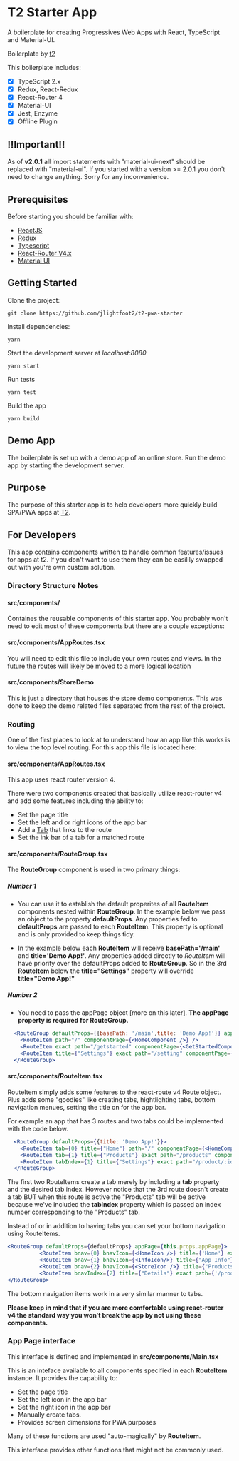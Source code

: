 # T2 Starter App

A boilerplate for creating Progressives Web Apps with React, TypeScript and Material-UI.

Boilerplate by [t2](https://github.com/Telehealth-and-Technology)

This boilerplate includes:
- [x] TypeScript 2.x
- [x] Redux, React-Redux
- [x] React-Router 4
- [x] Material-UI
- [x] Jest, Enzyme
- [x] Offline Plugin

## !!Important!!
As of **v2.0.1** all import statements with "material-ui-next" should be replaced with
"material-ui". If you started with a version >= 2.0.1 you don't
need to change anything. Sorry for any inconvenience. 

## Prerequisites


Before starting you should be familiar with:

- [ReactJS](https://facebook.github.io/react/) 
- [Redux](http://redux.js.org/) 
- [Typescript](https://www.typescriptlang.org/) 
- [React-Router V4.x](https://reacttraining.com/react-router/core/guides/philosophy) 
- [Material UI](http://www.material-ui.com/#/) 

## Getting Started
Clone the project:

``git clone https://github.com/jlightfoot2/t2-pwa-starter``

Install dependencies:

``yarn``

Start the development server at <i>localhost:8080</i>

``yarn start``

Run tests

``yarn test``

Build the app

``yarn build``

## Demo App

The boilerplate is set up with a demo app of an online store. Run the demo app by starting the development server.

## Purpose

The purpose of this starter app is to help developers more quickly build SPA/PWA apps at [T2](https://github.com/Telehealth-and-Technology).

## For Developers

This app contains components written to handle common features/issues for apps at t2. If you don't want to use them they can be easilily swapped out with you're own custom solution.

### Directory Structure Notes
#### src/components/

Containes the reusable components of this starter app. 
You probably won't need to edit most of these components 
but there are a couple exceptions:

#### src/components/AppRoutes.tsx

You will need to edit this file to include your own routes and views. In the future the routes will likely be moved to a more logical location

#### src/components/StoreDemo

This is just a directory that houses the store demo components. This was done to keep the demo related files separated from the rest of the project.


### Routing

One of the first places to look at to understand how an app like this works is to view
the top level routing. For this app this file is located here:

#### src/components/AppRoutes.tsx

This app uses react router version 4.

There were two components created that basically utilize react-router v4 and add some features including the ability to:


- Set the page title
- Set the left and or right icons of the app bar
- Add a [Tab](http://www.material-ui.com/#/components/tabs) that links to the route
- Set the ink bar of a tab for a matched route


#### src/components/RouteGroup.tsx

The **RouteGroup** component is used in two primary things:

##### Number 1

- You can use it to establish the default properites of all **RouteItem** components nested within
**RouteGroup**. In the example below we pass an object to the property **defaultProps**. Any properties fed to **defaultProps** are passed to each **RouteItem**. This property is optional and is only provided to keep
things tidy. 

- In the example below each **RouteItem** will receive **basePath='/main'** and **title='Demo App!'**. Any properties added directly to *RouteItem* will have priority over the defaultProps added to **RouteGroup**. So in the 3rd **RouteItem** below the **title="Settings"** property will override **title="Demo App!"**

##### Number 2

- You need to pass the appPage object [more on this later]. **The appPage property is required for RouteGroup.**


```jsx
  <RouteGroup defaultProps={{basePath: '/main',title: 'Demo App!'}} appPage={appPage}>
    <RouteItem path="/" componentPage={<HomeComponent />} />
    <RouteItem exact path="/getstarted" componentPage={<GetStartedComponent />} />
    <RouteItem title={"Settings"} exact path="/setting" componentPage={<SettingsComponent />} />
  </RouteGroup>
```


#### src/components/RouteItem.tsx

RouteItem simply adds some features to the react-route v4 Route object. Plus adds some "goodies"
like creating tabs, hightlighting tabs, bottom navigation menues, setting the title on for the app bar.

For example an app that has 3 routes and two tabs could be implemented with the code below.

```jsx
  <RouteGroup defaultProps={{title: 'Demo App!'}}>
    <RouteItem tab={0} title={"Home"} path="/" componentPage={<HomeComponent />} />
    <RouteItem tab={1} title={"Products"} exact path="/products" componentPage={<ProductsList />} />
    <RouteItem tabIndex={1} title={"Settings"} exact path="/product/:id" componentPage={<SettingsComponent />} />
  </RouteGroup>
```
The first two RouteItems create a tab merely by including a **tab** property and the desired tab index.
However notice that the 3rd route doesn't create a tab BUT when this route is active the "Products" tab will be 
active because we've included the **tabIndex** property which is passed an index number corresponding to the "Products" tab.

Instead of or in addition to having tabs you can set your bottom navigation using RouteItems.

```jsx
<RouteGroup defaultProps={defaultProps} appPage={this.props.appPage}>
          <RouteItem bnav={0} bnavIcon={<HomeIcon />} title={'Home'} exact path="/" leftIcon={leftMenuIcon} componentPage={MainHomePage} />
          <RouteItem bnav={1} bnavIcon={<InfoIcon/>} title={"App Info"} exact path={'/appinfo'} leftIcon={leftMenuIcon} componentPage={HomePage} />
          <RouteItem bnav={2} bnavIcon={<StoreIcon />} title={"Products"}  exact path={'/products'} componentPage={ProductsList} />
          <RouteItem bnavIndex={2} title={"Details"} exact path={'/products/:id'} componentPage={ProductDetails} />
</RouteGroup>
```
The bottom navigation items work in a very similar manner to tabs.

**Please keep in mind that if you are more comfortable using react-router v4 the standard way you won’t break the app by not using these components.**


### App Page interface

This interface is defined and implemented in **src/components/Main.tsx**

This is an inteface available to all components specified in each **RouteItem** instance.
It provides the capability to:

- Set the page title
- Set the left icon in the app bar
- Set the right icon in the app bar
- Manually create tabs.
- Provides screen dimensions for PWA purposes

Many of these functions are used "auto-magically" by **RouteItem**.

This interface provides other functions that might not be commonly used.













